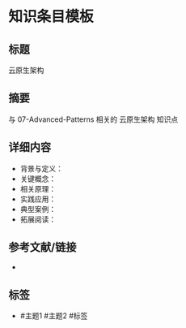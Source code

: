 # 知识条目模板

## 标题

云原生架构

## 摘要

与 07-Advanced-Patterns 相关的 云原生架构 知识点

## 详细内容

- 背景与定义：
- 关键概念：
- 相关原理：
- 实践应用：
- 典型案例：
- 拓展阅读：

## 参考文献/链接

-

## 标签

- #主题1 #主题2 #标签

